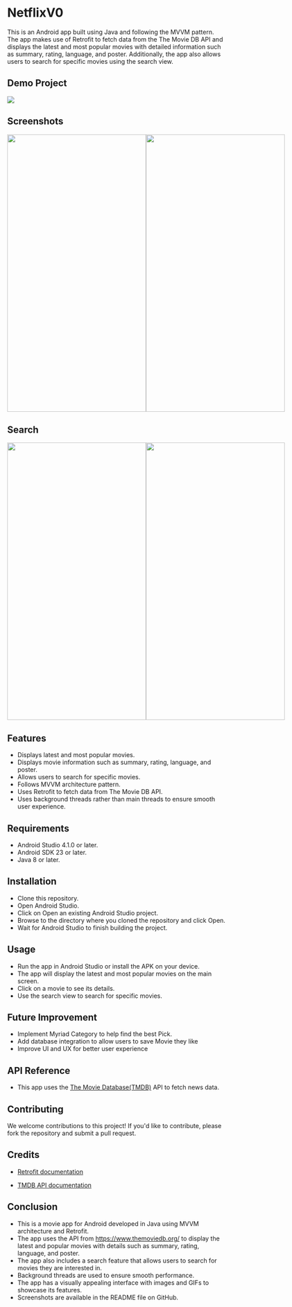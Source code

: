 # NetflixV0

This is an Android app built using Java and following the MVVM pattern. The app makes use of Retrofit to fetch data from the The Movie DB API and displays the latest and most popular movies with detailed information such as summary, rating, language, and poster. Additionally, the app also allows users to search for specific movies using the search view.

## Demo Project


<img align="center" src="https://github.com/shrutirai441/NetlixCloneAssets/blob/main/The%20Movie%20App2.gif"  >


## Screenshots
<div style="display: flex;">
  <img align="start" src="https://github.com/shrutirai441/NetlixCloneAssets/blob/main/front%202.jpg" width="320" height="640">
  <img align="start" src="https://github.com/shrutirai441/NetlixCloneAssets/blob/main/onclick%202.jpg" width="320" height="640">
</div>

## Search
<div style="display: flex;">
  <img align="start" src="https://github.com/shrutirai441/NetlixCloneAssets/blob/main/search%202.jpg" width="320" height="640">
  <img align="start" src="https://github.com/shrutirai441/NetlixCloneAssets/blob/main/onclick%20search%202.jpg" width="320" height="640">
</div>


## Features
- Displays latest and most popular movies.
- Displays movie information such as summary, rating, language, and poster.
- Allows users to search for specific movies.
- Follows MVVM architecture pattern.
- Uses Retrofit to fetch data from The Movie DB API.
- Uses background threads rather than main threads to ensure smooth user experience.

## Requirements
- Android Studio 4.1.0 or later.
- Android SDK 23 or later.
- Java 8 or later.

## Installation

- Clone this repository.
- Open Android Studio.
- Click on Open an existing Android Studio project.
- Browse to the directory where you cloned the repository and click Open.
- Wait for Android Studio to finish building the project.

## Usage
- Run the app in Android Studio or install the APK on your device.
- The app will display the latest and most popular movies on the main screen.
- Click on a movie to see its details.
- Use the search view to search for specific movies.

## Future Improvement
- Implement Myriad Category to help find the best Pick.
- Add database integration to allow users to save Movie they like
- Improve UI and UX for better user experience

## API Reference
- This app uses the [The Movie Database(TMDB)](https://newsapi.org/) API to fetch news data.

## Contributing
We welcome contributions to this project! If you'd like to contribute, please fork the repository and submit a pull request.

## Credits
- [Retrofit documentation](https://square.github.io/retrofit/)

- [TMDB API documentation](https://developers.themoviedb.org/3)


## Conclusion
- This is a movie app for Android developed in Java using MVVM architecture and Retrofit.
- The app uses the API from https://www.themoviedb.org/ to display the latest and popular movies with details such as summary, rating, language, and poster.
- The app also includes a search feature that allows users to search for movies they are interested in.
- Background threads are used to ensure smooth performance.
- The app has a visually appealing interface with images and GIFs to showcase its features.
- Screenshots are available in the README file on GitHub.
